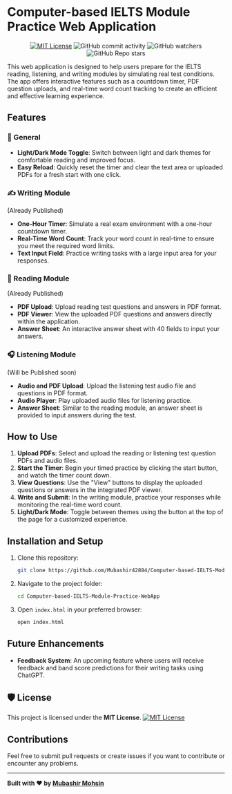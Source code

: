 # Computer-based IELTS Module Practice Web Application
<div align="center">

[![MIT License](https://img.shields.io/badge/License-MIT-green.svg)](LICENSE)
![GitHub commit activity](https://img.shields.io/github/commit-activity/w/Mubashir42884/Computer-based-IELTS-Module-Practice-WebApp)
![GitHub watchers](https://img.shields.io/github/watchers/Mubashir42884/Computer-based-IELTS-Module-Practice-WebApp)
![GitHub Repo stars](https://img.shields.io/github/stars/Mubashir42884/Computer-based-IELTS-Module-Practice-WebApp)

</div>

This web application is designed to help users prepare for the IELTS reading, listening, and writing modules by simulating real test conditions. The app offers interactive features such as a countdown timer, PDF question uploads, and real-time word count tracking to create an efficient and effective learning experience.

## Features

### 🌟 General
- **Light/Dark Mode Toggle**: Switch between light and dark themes for comfortable reading and improved focus.
- **Easy Reload**: Quickly reset the timer and clear the text area or uploaded PDFs for a fresh start with one click.

### ✍️ Writing Module
(Already Published)
- **One-Hour Timer**: Simulate a real exam environment with a one-hour countdown timer.
- **Real-Time Word Count**: Track your word count in real-time to ensure you meet the required word limits.
- **Text Input Field**: Practice writing tasks with a large input area for your responses.

### 📖 Reading Module
(Already Published)
- **PDF Upload**: Upload reading test questions and answers in PDF format.
- **PDF Viewer**: View the uploaded PDF questions and answers directly within the application.
- **Answer Sheet**: An interactive answer sheet with 40 fields to input your answers.

### 🎧 Listening Module
(Will be Published soon)
- **Audio and PDF Upload**: Upload the listening test audio file and questions in PDF format.
- **Audio Player**: Play uploaded audio files for listening practice.
- **Answer Sheet**: Similar to the reading module, an answer sheet is provided to input answers during the test.

## How to Use
1. **Upload PDFs**: Select and upload the reading or listening test question PDFs and audio files.
2. **Start the Timer**: Begin your timed practice by clicking the start button, and watch the timer count down.
3. **View Questions**: Use the "View" buttons to display the uploaded questions or answers in the integrated PDF viewer.
4. **Write and Submit**: In the writing module, practice your responses while monitoring the real-time word count.
5. **Light/Dark Mode**: Toggle between themes using the button at the top of the page for a customized experience.

## Installation and Setup

1. Clone this repository:
    ```bash
    git clone https://github.com/Mubashir42884/Computer-based-IELTS-Module-Practice-WebApp.git
    ```

2. Navigate to the project folder:
    ```bash
    cd Computer-based-IELTS-Module-Practice-WebApp
    ```

3. Open `index.html` in your preferred browser:
    ```bash
    open index.html
    ```

## Future Enhancements
- **Feedback System**: An upcoming feature where users will receive feedback and band score predictions for their writing tasks using ChatGPT.

## 🛡️ License

This project is licensed under the **MIT License**. 
[![MIT License](https://img.shields.io/badge/License-MIT-green.svg)](LICENSE)



## Contributions
Feel free to submit pull requests or create issues if you want to contribute or encounter any problems.

---

**Built with ❤️ by [Mubashir Mohsin](https://github.com/Mubashir42884)**


